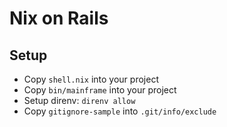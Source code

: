 # Nix on Rails

## Setup

- Copy `shell.nix` into your project
- Copy `bin/mainframe` into your project
- Setup direnv: `direnv allow`
- Copy `gitignore-sample` into `.git/info/exclude`
